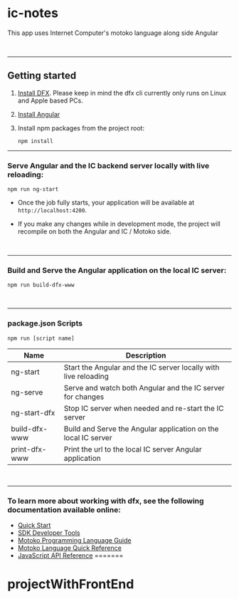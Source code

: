 
# ic-notes
This app uses Internet Computer's motoko language along side Angular

&nbsp;

---


## Getting started

1. [Install DFX](https://sdk.dfinity.org/docs/quickstart/local-quickstart.html). Please keep in mind the dfx cli currently only runs on Linux and Apple based PCs.
1. [Install Angular](https://angular.io/guide/setup-local)
1. Install npm packages from the project root: 

    `npm install`


---
### Serve Angular and the IC backend server locally with live reloading:
    
    npm run ng-start
    
- Once the job fully starts, your application will be available at `http://localhost:4200`.

- If you make any changes while in development mode, the project will recompile on both the Angular and IC / Motoko side.
    
&nbsp;

---
### Build and Serve the Angular application on the local IC server:

    npm run build-dfx-www

&nbsp;

---

### package.json Scripts
    npm run [script name]
| Name | Description |
| ----------- | ----------- |
| ng-start | Start the Angular and the IC server locally with live reloading |
| ng-serve | Serve and watch both Angular and the IC server for changes |
| ng-start-dfx | Stop IC server when needed and re-start the IC server |
| build-dfx-www | Build and Serve the Angular application on the local IC server
| print-dfx-www | Print the url to the local IC server Angular application
&nbsp;

---

### To learn more about working with dfx, see the following documentation available online:

- [Quick Start](https://sdk.dfinity.org/docs/quickstart/quickstart-intro.html)
- [SDK Developer Tools](https://sdk.dfinity.org/docs/developers-guide/sdk-guide.html)
- [Motoko Programming Language Guide](https://sdk.dfinity.org/docs/language-guide/motoko.html)
- [Motoko Language Quick Reference](https://sdk.dfinity.org/docs/language-guide/language-manual.html)
- [JavaScript API Reference](https://erxue-5aaaa-aaaab-qaagq-cai.raw.ic0.app)
=======
# projectWithFrontEnd
